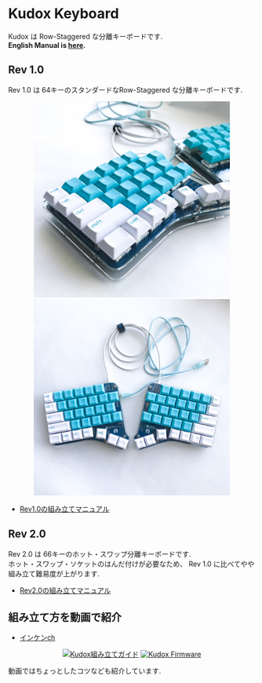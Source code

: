 # Kudox Keyboard

Kudox は Row-Staggered な分離キーボードです.  
**English Manual is [here](README.md).**

## Rev 1.0

Rev 1.0 は 64キーのスタンダードなRow-Staggered な分離キーボードです.  

<p align="center">
<img src="../img/kudox-pcb.jpg" alt="Kudox image" width="400"/>
<img src="../img/kudox-image-rev1.jpg" alt="Kudox image1" width="400"/>
</p>

- [Rev1.0の組み立てマニュアル](./rev1/README.ja.md)


## Rev 2.0

Rev 2.0 は 66キーのホット・スワップ分離キーボードです.  
ホット・スワップ・ソケットのはんだ付けが必要なため、 Rev 1.0 に比べてやや組み立て難易度が上がります.  

<p align="center">
</p>

- [Rev2.0の組み立てマニュアル](./rev2/README.ja.md)


## 組み立て方を動画で紹介

- [インケンch](https://www.youtube.com/channel/UCXJZdip7JmW74HQHCtfYzFw)

<p align="center">
<a href="https://www.youtube.com/watch?v=6zZAXjMQ80E"><img src="https://img.youtube.com/vi/6zZAXjMQ80E/0.jpg" alt="Kudox組み立てガイド" width="300"/></a>
<a href="https://www.youtube.com/watch?v=HCa4KX-FlOU"><img src="https://img.youtube.com/vi/HCa4KX-FlOU/0.jpg" alt="Kudox Firmware" width="300"/></a>
</p>

動画ではちょっとしたコツなども紹介しています.
